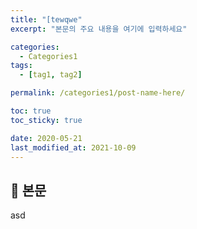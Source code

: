 ```yaml
---
title: "[tewqwe"
excerpt: "본문의 주요 내용을 여기에 입력하세요"

categories:
  - Categories1
tags:
  - [tag1, tag2]

permalink: /categories1/post-name-here/

toc: true
toc_sticky: true

date: 2020-05-21
last_modified_at: 2021-10-09
---
```


## 🦥 본문

asd
